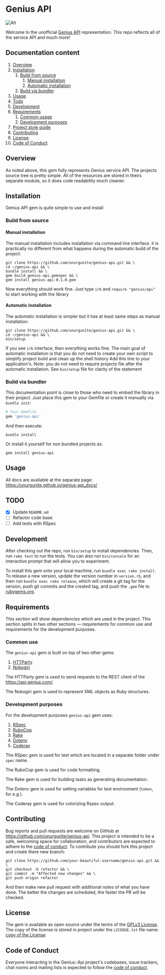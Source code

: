 # Genius API

![Alt](https://repobeats.axiom.co/api/embed/0163add5bf43300944ef69ad09cf68f1a0176bf6.svg "Project stats")

Welcome to the unofficial [Genius API](https://docs.genius.com) representation. This repo reflects all of the service
API and much more!

## Documentation content

1. [Overview][1]
2. [Installation][2]
    1. [Build from source][2.1]
        1. [Manual installation][2.1.1]
        2. [Automatic installation][2.1.2]
    2. [Build via bundler][2.2]
3. [Usage][3]
4. [Todo][4]
5. [Development][5]
6. [Requirements][6]
    1. [Common usage][6.1]
    2. [Development purposes][6.2]
7. [Project style guide][7]
8. [Contributing][8]
9. [License][9]
10. [Code of Conduct][10]

## Overview

As noted above, this gem fully represents Genius service API. The projects source tree is pretty simple. All of the
resources are stored in theirs separate module, so it does code readability much cleaner.

## Installation

Genius API gem is quite simple to use and install

### Build from source

#### Manual installation

The manual installation includes installation via command line interface. it is practically no different from what
happens during the automatic build of the project:

```shell
git clone https://github.com/unurgunite/genius-api.git && \
cd ~/genius-api && \
bundle install && \
gem build genius-api.gemspec && \
gem install genius-api-0.1.0.gem
```

Now everything should work fine. Just type `irb` and `require "genius/api"` to start working with the library

#### Automatic installation

The automatic installation is simpler but it has at least same steps as manual installation:

```shell
git clone https://github.com/unurgunite/genius-api.git && \
cd ~/genius-api && \
bin/setup
```

If you see `irb` interface, then everything works fine. The main goal of automatic installation is that you do not need
to create your own script to simplify project build and clean up the shell history Add this line to your application's.
Note: you do not need to require projects file after the automatic installation. See `bin/setup` file for clarity of the
statement

### Build via bundler

This documentation point is close to those who need to embed the library in their project. Just place this gem to your
Gemfile or create it manually via `bundle init`:

```ruby
# Your Gemfile
gem 'genius-api'
```

And then execute:

```shell
bundle install
```

Or install it yourself for non bundled projects as:

```shell
gem install genius-api
```

## Usage

All docs are available at the separate page: https://unurgunite.github.io/genius-api_docs/

## TODO

- [x] Update `README.md`
- [ ] Refactor code base
- [ ] Add tests with RSpec

## Development

After checking out the repo, run `bin/setup` to install dependencies. Then, run `rake test` to run the tests. You can
also run `bin/console` for an interactive prompt that will allow you to experiment.

To install this gem onto your local machine, run `bundle exec rake install`. To release a new version, update the
version number in `version.rb`, and then run `bundle exec rake release`, which will create a git tag for the version,
push git commits and the created tag, and push the `.gem` file to [rubygems.org](https://rubygems.org).

## Requirements

This section will show dependencies which are used in the project. This section splits in two other sections —
requirements for common use and requirements for the development purposes.

### Common use

The `genius-api` gem is built on top of two other gems:

1. [HTTParty][101]
2. [Nokogiri][102]

The HTTParty gem is used to send requests to the REST client of the https://api.genius.com/.

The Nokogiri gem is used to represent XML objects as Ruby structures.

### Development purposes

For the development purposes `genius-api` gem uses:

1. [RSpec][201]
2. [RuboCop][202]
3. [Rake][203]
4. [Dotenv][204]
5. [Coderay][205]

The RSpec gem is used for test which are located in a separate folder under `spec` name.

The RuboCop gem is used for code formatting.

The Rake gem is used for building tasks as generating documentation.

The Dotenv gem is used for setting variables for test environment (`token`, for e.g.).

The Coderay gem is used for colorizing Rspec output.

## Contributing

Bug reports and pull requests are welcome on GitHub at https://github.com/unurgunite/genius-api. This project is
intended to be a safe, welcoming space for collaboration, and contributors are expected to adhere to
the [code of conduct](https://github.com/unurgunite/genius-api/blob/master/CODE_OF_CONDUCT.md). To contribute you should
fork this project and create there new branch:

```shell
git clone https://github.com/your-beautiful-username/genius-api.git && \
git checkout -b refactor && \
git commit -m "Affected new changes" && \
git push origin refactor
```

And then make new pull request with additional notes of what you have done. The better the changes are scheduled, the
faster the PR will be checked.

## License

The gem is available as open source under the terms of the [GPLv3 License](https://opensource.org/licenses/GPL-3.0). The
copy of the license is stored in project under the `LICENSE.txt` file
name: [copy of the License](https://github.com/unurgunite/genius-api/blob/master/LICENSE.txt)

## Code of Conduct

Everyone interacting in the Genius::Api project's codebases, issue trackers, chat rooms and mailing lists is expected to
follow the [code of conduct](https://github.com/unurgunite/genius-api/blob/master/CODE_OF_CONDUCT.md).

[1]:[https://github.com/unurgunite/genius-api#overview]

[2]:[https://github.com/unurgunite/genius-api#installation]

[2.1]:[https://github.com/unurgunite/genius-api#build-from-source]

[2.1.1]:[https://github.com/unurgunite/genius-api#manual-installation]

[2.1.2]:[https://github.com/unurgunite/genius-api#automatic-installation]

[2.2]:[https://github.com/unurgunite/genius-api#build-via-bundler]

[3]:[https://github.com/unurgunite/genius-api#usage]

[4]:[https://github.com/unurgunite/genius-api#todo]

[5]:[https://github.com/unurgunite/genius-api#development]

[6]:[https://github.com/unurgunite/genius-api#requirements]

[6.1]:[https://github.com/unurgunite/genius-api#common-usage]

[6.2]:[https://github.com/unurgunite/genius-api#development-purposes]

[7]:[https://github.com/unurgunite/genius-api#project-style-guide]

[8]:[https://github.com/unurgunite/genius-api#contributing]

[9]:[https://github.com/unurgunite/genius-api#license]

[10]:[https://github.com/unurgunite/genius-api#code-of-conduct]

[101]:[https://rubygems.org/gems/httparty]

[102]:[https://rubygems.org/gems/nokogiri]

[201]:[https://rubygems.org/gems/rspec]

[202]:[https://rubygems.org/gems/rubocop]

[203]:[https://rubygems.org/gems/rake]

[204]:[https://rubygems.org/gems/dotenv]

[205]:[https://rubygems.org/gems/coderay]
